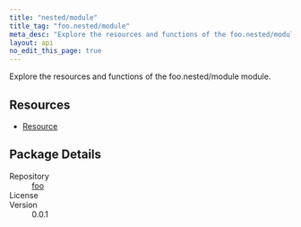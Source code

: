 ```yaml
---
title: "nested/module"
title_tag: "foo.nested/module"
meta_desc: "Explore the resources and functions of the foo.nested/module module."
layout: api
no_edit_this_page: true
---
```


<!-- WARNING: this file was generated by test. -->
<!-- Do not edit by hand unless you're certain you know what you are doing! -->

Explore the resources and functions of the foo.nested/module module.

<h2 id="resources">Resources</h2>
<ul class="api">
    <li><a href="resource/" title="Resource">Resource</a></li>
</ul>

<h2 id="package-details">Package Details</h2>
<dl class="package-details">
	<dt>Repository</dt>
	<dd><a href="">foo </a></dd>
	<dt>License</dt>
	<dd></dd>
	<dt>Version</dt>
	<dd>0.0.1</dd>
</dl>


